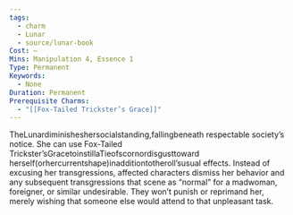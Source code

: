 ```yaml
---
tags:
  - charm
  - Lunar
  - source/lunar-book
Cost: —
Mins: Manipulation 4, Essence 1
Type: Permanent
Keywords:
  - None
Duration: Permanent
Prerequisite Charms:
  - "[[Fox-Tailed Trickster’s Grace]]"
---
```

TheLunardiminisheshersocialstanding,fallingbeneath respectable society’s notice. She can use Fox-Tailed Trickster’sGracetoinstillaTieofscornordisgusttoward herself(orhercurrentshape)inadditiontotheroll’susual effects. Instead of excusing her transgressions, affected characters dismiss her behavior and any subsequent transgressions that scene as “normal” for a madwoman, foreigner, or similar undesirable. They won’t punish or reprimand her, merely wishing that someone else would attend to that unpleasant task.